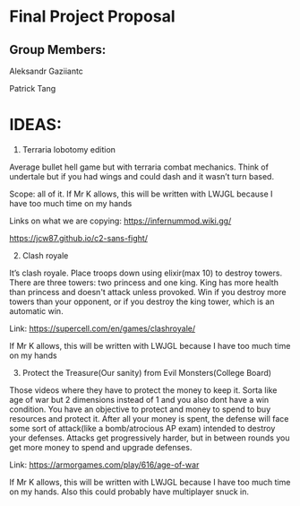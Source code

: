 # Final Project Proposal

## Group Members:

Aleksandr Gaziiantc

Patrick Tang
       
# IDEAS:
1. Terraria lobotomy edition
 
 Average bullet hell game but with terraria combat mechanics. Think of undertale but if you had wings and could dash and it wasn’t turn based.  
 
 Scope: all of it. If Mr K allows, this will be written with LWJGL because I have too much time on my hands
 
 Links on what we are copying: https://infernummod.wiki.gg/
 
 https://jcw87.github.io/c2-sans-fight/

2. Clash royale

  It’s clash royale. Place troops down using elixir(max 10) to destroy towers. There are three towers: two princess and one king. King has more health than princess and doesn't attack unless provoked. Win if you destroy more towers than your opponent, or if you destroy the king tower, which is an automatic win. 

  Link: https://supercell.com/en/games/clashroyale/
  
  If Mr K allows, this will be written with LWJGL because I have too much time on my hands

3. Protect the Treasure(Our sanity) from Evil Monsters(College Board)

Those videos where they have to protect the money to keep it. Sorta like age of war but 2 dimensions instead of 1 and you also dont have a win condition. You have an objective to protect and money to spend to buy resources and protect it. After all your money is spent, the defense will face some sort of attack(like a bomb/atrocious AP exam) intended to destroy your defenses. Attacks get progressively harder, but in between rounds you get more money to spend and upgrade defenses.
  
  Link: https://armorgames.com/play/616/age-of-war
 
  If Mr K allows, this will be written with LWJGL because I have too much time on my hands. Also this could probably have multiplayer snuck in. 



